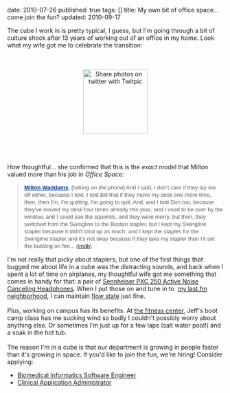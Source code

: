 date: 2010-07-26
published: true
tags: []
title: My own bit of office space... come join the fun?
updated: 2010-09-17


The cube I work in is pretty typical, I guess, but I'm going through a bit of culture shock after 13 years of working out of an office in my home. Look what my wife got me to celebrate the transition:<br />
<br />
<br />
<div class="separator" style="clear: both; text-align: center;"><a href="http://twitpic.com/28ulmm" title="Share photos on twitter with Twitpic"><img alt="Share photos on twitter with Twitpic" height="150" src="http://twitpic.com/show/thumb/28ulmm.jpg" width="150" /></a></div><br />
<br />
<a name='more'></a><br />
<br />
How thoughtful... she confirmed that this is the <i>exact</i> model that Milton valued more than his job in <i>Office Space</i>:<br />
<blockquote><div style="margin-bottom: 0px; margin-left: 0px; margin-right: 0px; margin-top: 0px;"><span class="Apple-style-span" style="font-family: Arial, Helvetica, sans-serif; font-size: 13px; line-height: 17px;"><b><a href="http://www.blogger.com/name/nm0740535/" style="color: #003399;">Milton Waddams</a></b>: [<i class="fine">talking on the phone</i>] And I said, I don't care if they lay me off either, because I told, I told Bill that if they move my desk one more time, then, then I'm, I'm quitting, I'm going to quit. And, and I told Don too, because they've moved my desk four times already this year, and I used to be over by the window, and I could see the squirrels, and they were merry, but then, they switched from the Swingline to the Boston stapler, but I kept my Swingline stapler because it didn't bind up as much, and I kept the staples for the Swingline stapler and it's not okay because if they take my stapler then I'll set the building on fire...&nbsp;(<a href="http://www.imdb.com/title/tt0151804/quotes?qt0386878">imdb</a>)</span></div></blockquote>I'm not really that picky about staplers, but one of the first things that bugged me about life in a cube was the distracting sounds, and back when I spent a lot of time on airplanes, my thoughtful wife got me something that comes in handy for that: a pair of&nbsp;<a href="http://www.amazon.com/exec/obidos/tg/detail/-/B000089GN2/danconnollyA/">Sennheiser PXC 250 Active Noise Canceling Headphones</a>. When I put those on and tune in to&nbsp;&nbsp;<a href="http://www.last.fm/user/DanConnolly/neighbours">my last.fm neighborhood</a>, I can maintain <a href="http://c2.com/cgi/wiki?MentalStateCalledFlow">flow state</a> just fine.<br />
<br />
Plus, working on campus has its benefits. At <a href="http://www.kumc.edu/kirmayer/">the fitness center</a>,&nbsp;Jeff's boot camp class has me sucking wind so badly I couldn't possibly worry about anything else. Or sometimes I'm just up for a few laps (salt water pool!) and a soak in the hot tub.<br />
<br />
The reason I'm in a cube is that our department is growing in people faster than it's growing in space. If you'd like to join the fun, we're hiring! Consider applying:<br />
<ul><li><a href="https://jobs.kumc.edu/applicants/jsp/shared/position/JobDetails_css.jsp?postingId=371840">Biomedical Informatics Software Engineer</a><span class="Apple-style-span" style="font-family: Tahoma, Verdana, Arial, Helvetica, sans-serif; font-size: 13px;"><span id="di_1" style="font-family: Tahoma, Verdana, Arial, Helvetica, sans-serif; margin-bottom: 0px; margin-left: 0px; margin-right: 0px; margin-top: 0px; padding-bottom: 0px; padding-left: 0px; padding-right: 0px; padding-top: 0px;">&nbsp;</span></span><span class="Apple-style-span" style="font-family: Tahoma, Verdana, Arial, Helvetica, sans-serif; font-size: 13px;">&nbsp;</span></li>
<li><span class="Apple-style-span" style="font-family: Tahoma, Verdana, Arial, Helvetica, sans-serif; font-size: 13px;"></span><a href="https://jobs.kumc.edu/applicants/jsp/shared/position/JobDetails_css.jsp?postingId=370454">Clinical Application Administrator</a></li>
</ul><div><span class="Apple-style-span" style="font-family: Tahoma, Verdana, Arial, Helvetica, sans-serif; font-size: small;"><span class="Apple-style-span" style="font-size: 13px;"><br />
</span></span></div>